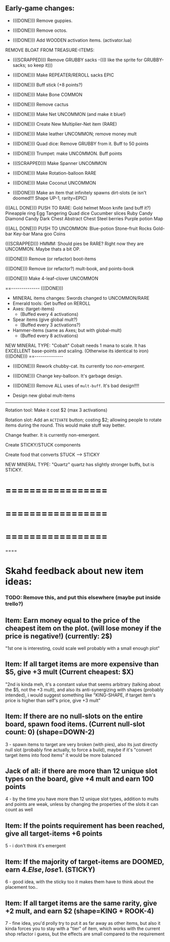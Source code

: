 


## Early-game changes:


- (((DONE))) Remove guppies.

- (((DONE))) Remove octos.

- (((DONE))) Add WOODEN activation items. (activator.lua)


REMOVE BLOAT FROM TREASURE-ITEMS:
- (((SCRAPPED))) Remove GRUBBY sacks
    -(((I like the sprite for GRUBBY-sacks; so keep it)))
- (((DONE))) Make REPEATER/REROLL sacks EPIC


- (((DONE))) Buff stick  (+8 points?)

- (((DONE))) Make Bone COMMON

- (((DONE))) Remove cactus

- (((DONE))) Make Net UNCOMMON (and make it blue!)

- (((DONE))) Create New Multiplier-Net item  (RARE)

- (((DONE))) Make leather UNCOMMON; remove money mult

- (((DONE))) Quad dice: Remove GRUBBY from it. Buff to 50 points

- (((DONE))) Trumpet: make UNCOMMON. Buff points


- (((SCRAPPED))) Make Spanner UNCOMMON

- (((DONE))) Make Rotation-balloon RARE 

- (((DONE))) Make Coconut UNCOMMON

- (((DONE))) Make an item that infinitely spawns dirt-slots
(ie isn't doomed!!! Shape UP-1, rarity=EPIC)


(((ALL DONE)))
PUSH TO RARE:
Gold helmet
Moon knife (and buff it?)
Pineapple ring
Egg
Tangering
Quad dice
Cucumber slices
Ruby Candy
Diamond Candy
Dark Chest
Abstract Chest
Steel berries
Purple potion
Map


(((ALL DONE)))
PUSH TO UNCOMMON:
Blue-potion
Stone-fruit
Rocks
Gold-bar
Key-bar
Mana goo
Coins


(((SCRAPPED))) HMMM: Should pies be RARE? Right now they are UNCOMMON. Maybe thats a bit OP.


(((DONE))) Remove (or refactor) boot-items


(((DONE))) Remove (or refactor?) mult-book, and points-book



(((DONE))) Make 4-leaf-clover UNCOMMON


==--------------
(((DONE)))
- MINERAL items changes:
Swords changed to UNCOMMON/RARE
- Emerald tools: Get buffed on REROLL
- Axes: (target-items)
    - (Buffed every 4 activations)
- Spear items (give global mult?)
    - (Buffed every 3 activations?)
- Hammer-items (same as Axes; but with global-mult)
    - (Buffed every 8 activations)

NEW MINERAL TYPE: "Cobalt"
Cobalt needs 1 mana to scale. 
It has EXCELLENT base-points and scaling.
(Otherwise its identical to iron)
(((DONE)))
==--------------


- (((DONE))) Rework chubby-cat. Its currently too *non-emergent.*

- (((DONE))) Change key-balloon. It's garbage design.

- (((DONE))) Remove ALL uses of `mult-buff`. It's bad design!!!!

- Design new global mult-items 

------

Rotation tool: Make it cost $2 (max 3 activations)

Rotation slot: Add an `ACTIVATE` button; costing $2;
allowing people to rotate items during the round.
This would make stuff way better.

Change feather. It is currently non-emergent.

Create STICKY/STUCK components

Create food that converts STUCK --> STICKY

NEW MINERAL TYPE: "Quartz"
quartz has slightly stronger buffs, but is STICKY.




=================
=================
=================
=================
=================
=================

====

# Skahd feedback about new item ideas:
### TODO: Remove this, and put this elsewhere (maybe put inside trello?)

Item:
Earn money equal to the price of the cheapest item on the plot.
(will lose money if the price is negative!)
(currently: 2$)
--
"1st one is interesting, could scale well probably with a small enough plot"



Item:
If all target items are more expensive than $5, give +3 mult
(Current cheapest: $X)
--
"2nd is kinda meh, it's a constant value that seems arbitrary (talking about the $5, not the +3 mult), and also its anti-synergizing with shapes (probably intended), i would suggest something like "KING-SHAPE, if target item's price is higher than self's price, give +3 mult"



Item:
If there are no null-slots on the entire board, spawn food items.
(Current null-slot count: 0)
(shape=DOWN-2)
--
3 - spawn items to target are very broken (with pies), also its just directly null slot (probably fine actually, to force a build), maybe if it's "convert target items into food items" it would be more balanced



Jack of all:
if there are more than 12 unique slot types on the board, give +4 mult and earn 100 points
--
4 - by the time you have more than 12 unique slot types, addition to mults and points are weak, unless by changing the properties of the slots it can count as well




Item:
If the points requirement has been reached, give all target-items +6 points
--
5 - i don't think it's emergent



Item:
If the majority of target-items are DOOMED, earn $4. Else, lose 1$.
(STICKY)
--
6 - good idea, with the sticky too it makes them have to think about the placement too..



Item:
If all target items are the same rarity, give +2 mult, and earn $2
(shape=KING + ROOK-4)
--
7 - fine idea, you'd prolly try to put it as far away as other items, but also it kinda forces you to stay with a "tier" of item, which works with the current shop refactor i guess, but the effects are small compared to the requirement







